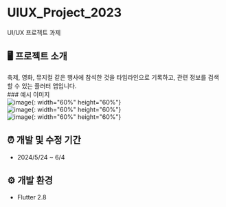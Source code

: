 # UIUX_Project_2023
UI/UX 프로젝트 과제


## 🖥️ 프로젝트 소개
축제, 영화, 뮤지컬 같은 행사에 참석한 것을 타임라인으로 기록하고, 관련 정보를 검색할 수 있는 플러터 앱입니다.
<br>### 예시 이미지
<br>
![image](https://github.com/jylee092/UIUX_Project_2023/assets/116056672/4a5ccda6-93b5-4ce7-bbe2-d311391fa5d1){: width="60%" height="60%"}
<br>
![image](https://github.com/jylee092/UIUX_Project_2023/assets/116056672/2de38d1f-e617-4192-b066-7d2f1c56dd19){: width="60%" height="60%"}
<br>
![image](https://github.com/jylee092/UIUX_Project_2023/assets/116056672/18209c1a-090e-461d-9aa0-21c569cd25a3){: width="60%" height="60%"}



## ⏰ 개발 및 수정 기간
* 2024/5/24 ~ 6/4



## ⚙️ 개발 환경
* Flutter 2.8
